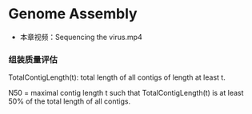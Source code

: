 # Genome Assembly


* 本章视频：Sequencing the virus.mp4

### 组装质量评估
TotalContigLength(t): total length of all contigs of length at least t.

N50 = maximal contig length t such that TotalContigLength(t) is at least 50% of the total length of all contigs.


